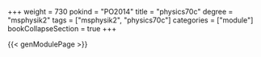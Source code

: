 +++
weight = 730
pokind = "PO2014"
title = "physics70c"
degree = "msphysik2"
tags = ["msphysik2", "physics70c"]
categories = ["module"]
bookCollapseSection = true
+++

{{< genModulePage >}}
